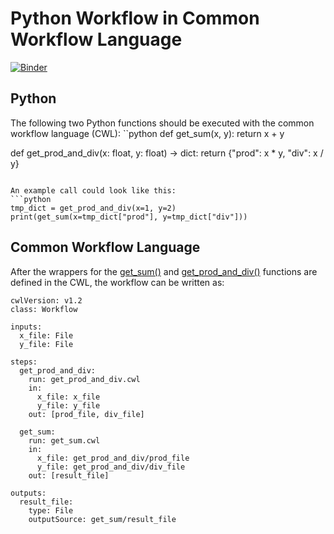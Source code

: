# Python Workflow in Common Workflow Language
[![Binder](https://mybinder.org/badge_logo.svg)](https://mybinder.org/v2/gh/jan-janssen/python-cwl-workflow/HEAD?urlpath=%2Fdoc%2Ftree%2Fworkflow.ipynb)

## Python 
The following two Python functions should be executed with the common workflow language (CWL):
``python
def get_sum(x, y):
    return x + y
    
def get_prod_and_div(x: float, y: float) -> dict:
    return {"prod": x * y, "div": x / y}
```

An example call could look like this:
```python
tmp_dict = get_prod_and_div(x=1, y=2)
print(get_sum(x=tmp_dict["prod"], y=tmp_dict["div"]))
```

## Common Workflow Language 
After the wrappers for the [get_sum()](get_sum.cwl) and [get_prod_and_div()](get_prod_and_div.cwl) functions are defined in the CWL, the workflow can be written as:
```CWL
cwlVersion: v1.2
class: Workflow

inputs:
  x_file: File
  y_file: File

steps:
  get_prod_and_div:
    run: get_prod_and_div.cwl
    in:
      x_file: x_file
      y_file: y_file
    out: [prod_file, div_file]

  get_sum:
    run: get_sum.cwl
    in: 
      x_file: get_prod_and_div/prod_file
      y_file: get_prod_and_div/div_file
    out: [result_file]

outputs:
  result_file:
    type: File
    outputSource: get_sum/result_file
```
